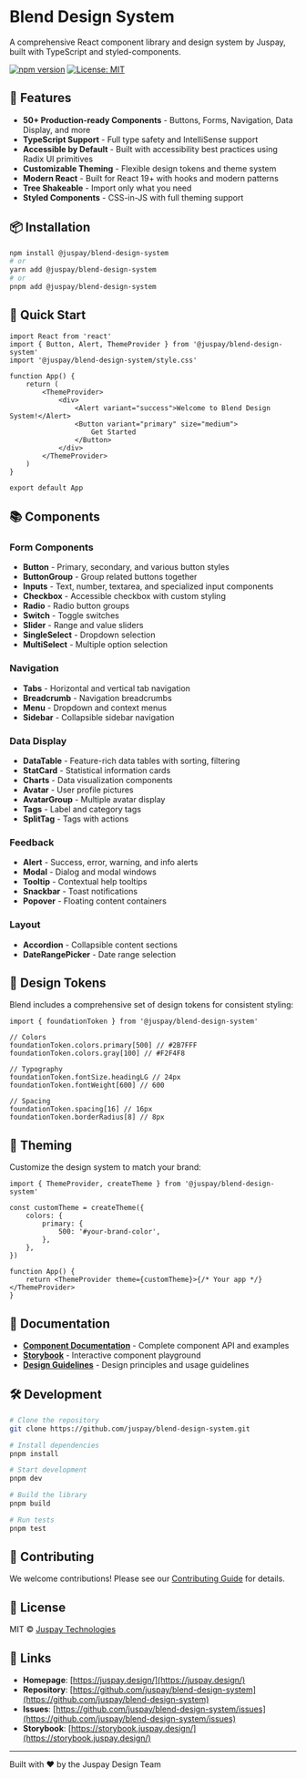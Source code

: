 # Blend Design System

A comprehensive React component library and design system by Juspay, built with TypeScript and styled-components.

[![npm version](https://badge.fury.io/js/@juspay%2Fblend-design-system.svg)](https://badge.fury.io/js/@juspay%2Fblend-design-system)
[![License: MIT](https://img.shields.io/badge/License-MIT-yellow.svg)](https://opensource.org/licenses/MIT)

## 🚀 Features

- **50+ Production-ready Components** - Buttons, Forms, Navigation, Data Display, and more
- **TypeScript Support** - Full type safety and IntelliSense support
- **Accessible by Default** - Built with accessibility best practices using Radix UI primitives
- **Customizable Theming** - Flexible design tokens and theme system
- **Modern React** - Built for React 19+ with hooks and modern patterns
- **Tree Shakeable** - Import only what you need
- **Styled Components** - CSS-in-JS with full theming support

## 📦 Installation

```bash
npm install @juspay/blend-design-system
# or
yarn add @juspay/blend-design-system
# or
pnpm add @juspay/blend-design-system
```

## 🎯 Quick Start

```tsx
import React from 'react'
import { Button, Alert, ThemeProvider } from '@juspay/blend-design-system'
import '@juspay/blend-design-system/style.css'

function App() {
    return (
        <ThemeProvider>
            <div>
                <Alert variant="success">Welcome to Blend Design System!</Alert>
                <Button variant="primary" size="medium">
                    Get Started
                </Button>
            </div>
        </ThemeProvider>
    )
}

export default App
```

## 📚 Components

### Form Components

- **Button** - Primary, secondary, and various button styles
- **ButtonGroup** - Group related buttons together
- **Inputs** - Text, number, textarea, and specialized input components
- **Checkbox** - Accessible checkbox with custom styling
- **Radio** - Radio button groups
- **Switch** - Toggle switches
- **Slider** - Range and value sliders
- **SingleSelect** - Dropdown selection
- **MultiSelect** - Multiple option selection

### Navigation

- **Tabs** - Horizontal and vertical tab navigation
- **Breadcrumb** - Navigation breadcrumbs
- **Menu** - Dropdown and context menus
- **Sidebar** - Collapsible sidebar navigation

### Data Display

- **DataTable** - Feature-rich data tables with sorting, filtering
- **StatCard** - Statistical information cards
- **Charts** - Data visualization components
- **Avatar** - User profile pictures
- **AvatarGroup** - Multiple avatar display
- **Tags** - Label and category tags
- **SplitTag** - Tags with actions

### Feedback

- **Alert** - Success, error, warning, and info alerts
- **Modal** - Dialog and modal windows
- **Tooltip** - Contextual help tooltips
- **Snackbar** - Toast notifications
- **Popover** - Floating content containers

### Layout

- **Accordion** - Collapsible content sections
- **DateRangePicker** - Date range selection

## 🎨 Design Tokens

Blend includes a comprehensive set of design tokens for consistent styling:

```tsx
import { foundationToken } from '@juspay/blend-design-system'

// Colors
foundationToken.colors.primary[500] // #2B7FFF
foundationToken.colors.gray[100] // #F2F4F8

// Typography
foundationToken.fontSize.headingLG // 24px
foundationToken.fontWeight[600] // 600

// Spacing
foundationToken.spacing[16] // 16px
foundationToken.borderRadius[8] // 8px
```

## 🔧 Theming

Customize the design system to match your brand:

```tsx
import { ThemeProvider, createTheme } from '@juspay/blend-design-system'

const customTheme = createTheme({
    colors: {
        primary: {
            500: '#your-brand-color',
        },
    },
})

function App() {
    return <ThemeProvider theme={customTheme}>{/* Your app */}</ThemeProvider>
}
```

## 📖 Documentation

- **[Component Documentation](https://juspay.design/)** - Complete component API and examples
- **[Storybook](https://storybook.juspay.design/)** - Interactive component playground
- **[Design Guidelines](https://juspay.design/guidelines)** - Design principles and usage guidelines

## 🛠️ Development

```bash
# Clone the repository
git clone https://github.com/juspay/blend-design-system.git

# Install dependencies
pnpm install

# Start development
pnpm dev

# Build the library
pnpm build

# Run tests
pnpm test
```

## 📝 Contributing

We welcome contributions! Please see our [Contributing Guide](https://github.com/juspay/blend-design-system/blob/main/CONTRIBUTING.md) for details.

## 📄 License

MIT © [Juspay Technologies](https://juspay.in)

## 🔗 Links

- **Homepage**: [https://juspay.design/](https://juspay.design/)
- **Repository**: [https://github.com/juspay/blend-design-system](https://github.com/juspay/blend-design-system)
- **Issues**: [https://github.com/juspay/blend-design-system/issues](https://github.com/juspay/blend-design-system/issues)
- **Storybook**: [https://storybook.juspay.design/](https://storybook.juspay.design/)

---

Built with ❤️ by the Juspay Design Team
